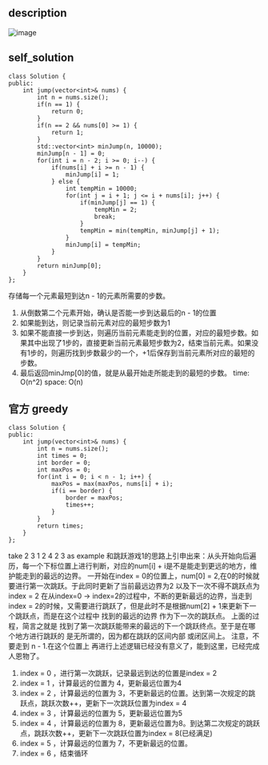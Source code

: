 ## description
![image](https://github.com/ethan686/leetcode/assets/73508499/fd46e8e3-7100-4bb7-ab13-33b861307a49)

## self_solution
```
class Solution {
public:
    int jump(vector<int>& nums) {
        int n = nums.size();
        if(n == 1) {
            return 0;
        }
        if(n == 2 && nums[0] >= 1) {
            return 1;
        }
        std::vector<int> minJump(n, 10000);
        minJump[n - 1] = 0;
        for(int i = n - 2; i >= 0; i--) {
            if(nums[i] + i >= n - 1) {
                minJump[i] = 1;
            } else {
                int tempMin = 10000;
                for(int j = i + 1; j <= i + nums[i]; j++) {
                    if(minJump[j] == 1) {
                        tempMin = 2;
                        break;
                    }
                    tempMin = min(tempMin, minJump[j] + 1);
                }
                minJump[i] = tempMin;
            }
        }
        return minJump[0];
    }
};
```
存储每一个元素最短到达n - 1的元素所需要的步数。
1. 从倒数第二个元素开始，确认是否能一步到达最后的n - 1的位置
2. 如果能到达，则记录当前元素对应的最短步数为1
3. 如果不能直接一步到达，则遍历当前元素能走到的位置，对应的最短步数。如果其中出现了1步的，直接更新当前元素最短步数为2，结束当前元素。如果没有1步的，则遍历找到步数最少的一个，+1后保存到当前元素所对应的最短的步数。
4. 最后返回minJmp[0]的值，就是从最开始走所能走到的最短的步数。
time: O(n^2)
space: O(n)

## 官方 greedy
```
class Solution {
public:
    int jump(vector<int>& nums) {
        int n = nums.size();
        int times = 0;
        int border = 0;
        int maxPos = 0;
        for(int i = 0; i < n - 1; i++) {
            maxPos = max(maxPos, nums[i] + i);
            if(i == border) {
                border = maxPos;
                times++;
            }
        }
        return times;
    }
};
```
take 2 3 1 2 4 2 3 as example
和跳跃游戏1的思路上引申出来：从头开始向后遍历，每一个下标位置上进行判断，对应的num[i] + i是不是能走到更远的地方，维护能走到的最远的边界。
一开始在index = 0的位置上，num[0] = 2,在0的时候就要进行第一次跳跃。于此同时更新了当前最远边界为2 以及下一次不得不跳跃点为 index = 2
在从index=0 -> index=2的过程中，不断的更新最远的边界，当走到index = 2的时候，又需要进行跳跃了，但是此时不是根据num[2] + 1来更新下一个跳跃点，而是在这个过程中
找到的最远的边界 作为下一次的跳跃点。
上面的过程，简言之就是 找到了第一次跳跃能带来的最远的下一个跳跃终点。至于是在哪个地方进行跳跃的 是无所谓的，因为都在跳跃的区间内部 或闭区间上。
注意，不要走到 n - 1.在这个位置上 再进行上述逻辑已经没有意义了，能到这里，已经完成人恩物了。
1. index = 0 ，进行第一次跳跃，记录最远到达的位置是index = 2
2. index = 1 ，计算最远的位置为 4，更新最远位置为4
3. index = 2 ，计算最远的位置为 3，不更新最远的位置。达到第一次规定的跳跃点，跳跃次数++，更新下一次跳跃位置为index = 4
4. index = 3 ，计算最远的位置为 5，更新最远位置为5
5. index = 4 ，计算最远的位置为 8，更新最远位置为8。到达第二次规定的跳跃点，跳跃次数++，更新下一次跳跃位置为index = 8(已经满足)
6. index = 5 ，计算最远的位置为 7，不更新最远的位置。
7. index = 6 ，结束循环

